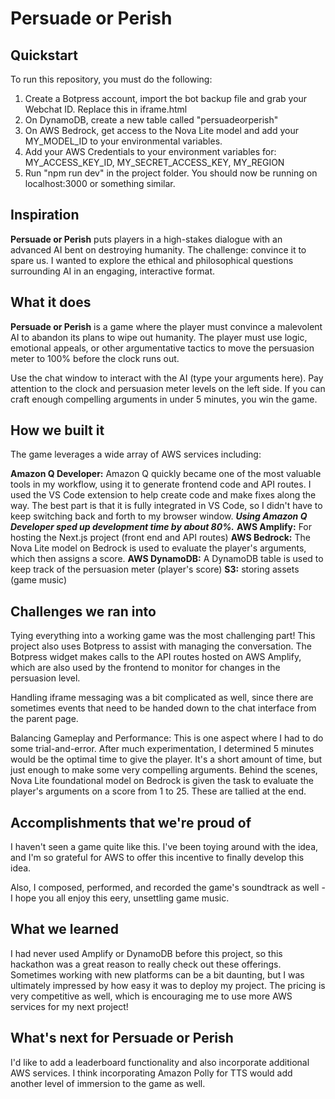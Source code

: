 # Persuade or Perish

## Quickstart

To run this repository, you must do the following:

1) Create a Botpress account, import the bot backup file and grab your Webchat ID. Replace this in iframe.html
2) On DynamoDB, create a new table called "persuadeorperish"
3) On AWS Bedrock, get access to the Nova Lite model and add your MY_MODEL_ID to your environmental variables.
2) Add your AWS Credentials to your environment variables for: MY_ACCESS_KEY_ID, MY_SECRET_ACCESS_KEY, MY_REGION
3) Run "npm run dev" in the project folder. You should now be running on localhost:3000 or something similar.

## Inspiration

**Persuade or Perish** puts players in a high-stakes dialogue with an advanced AI bent on destroying humanity. The challenge: convince it to spare us. I wanted to explore the ethical and philosophical questions surrounding AI in an engaging, interactive format.

## What it does

**Persuade or Perish** is a game where the player must convince a malevolent AI to abandon its plans to wipe out humanity. The player must use logic, emotional appeals, or other argumentative tactics to move the persuasion meter to 100% before the clock runs out.

Use the chat window to interact with the AI (type your arguments here). Pay attention to the clock and persuasion meter levels on the left side. If you can craft enough compelling arguments in under 5 minutes, you win the game.

## How we built it

The game leverages a wide array of AWS services including:

**Amazon Q Developer:** Amazon Q quickly became one of the most valuable tools in my workflow, using it to generate frontend code and API routes. I used the VS Code extension to help create code and make fixes along the way. The best part is that it is fully integrated in VS Code, so I didn't have to keep switching back and forth to my browser window. _**Using Amazon Q Developer sped up development time by about 80%.**_
**AWS Amplify:** For hosting the Next.js project (front end and API routes)
**AWS Bedrock:** The Nova Lite model on Bedrock is used to evaluate the player's arguments, which then assigns a score.
**AWS DynamoDB:** A DynamoDB table is used to keep track of the persuasion meter (player's score)
**S3:** storing assets (game music)

## Challenges we ran into

Tying everything into a working game was the most challenging part! This project also uses Botpress to assist with managing the conversation. The Botpress widget makes calls to the API routes hosted on AWS Amplify, which are also used by the frontend to monitor for changes in the persuasion level.

Handling iframe messaging was a bit complicated as well, since there are sometimes events that need to be handed down to the chat interface from the parent page.

Balancing Gameplay and Performance: This is one aspect where I had to do some trial-and-error. After much experimentation, I determined 5 minutes would be the optimal time to give the player. It's a short amount of time, but just enough to make some very compelling arguments. Behind the scenes, Nova Lite foundational model on Bedrock is given the task to evaluate the player's arguments on a score from 1 to 25. These are tallied at the end.

## Accomplishments that we're proud of

I haven't seen a game quite like this. I've been toying around with the idea, and I'm so grateful for AWS to offer this incentive to finally develop this idea.

Also, I composed, performed, and recorded the game's soundtrack as well - I hope you all enjoy this eery, unsettling game music.

## What we learned

I had never used Amplify or DynamoDB before this project, so this hackathon was a great reason to really check out these offerings. Sometimes working with new platforms can be a bit daunting, but I was ultimately impressed by how easy it was to deploy my project. The pricing is very competitive as well, which is encouraging me to use more AWS services for my next project!

## What's next for Persuade or Perish

I'd like to add a leaderboard functionality and also incorporate additional AWS services. I think incorporating Amazon Polly for TTS would add another level of immersion to the game as well.
